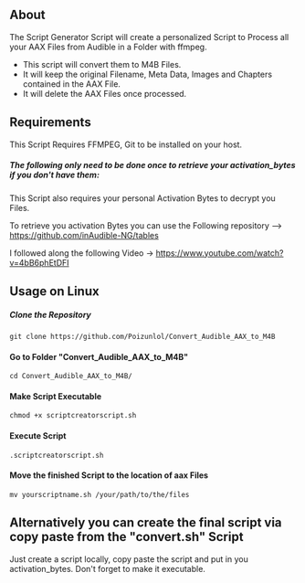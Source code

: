 ## About
The Script Generator Script will create a personalized Script to Process all your AAX Files from Audible in a Folder with ffmpeg. 
 - This script will convert them to M4B Files.
 - It will keep the original Filename, Meta Data, Images and Chapters contained in the AAX File.
 - It will delete the AAX Files once processed.

## Requirements
This Script Requires FFMPEG, Git to be installed on your host.

##### The following only need to be done once to retrieve your activation_bytes if you don't have them:
This Script also requires your personal Activation Bytes to decrypt you Files. 

To retrieve you activation Bytes you can use the Following repository --> https://github.com/inAudible-NG/tables

I followed along the following Video -> https://www.youtube.com/watch?v=4bB6phEtDFI

## Usage on Linux

##### Clone the Repository

```
git clone https://github.com/Poizunlol/Convert_Audible_AAX_to_M4B
```

#### Go to Folder "Convert_Audible_AAX_to_M4B"

```
cd Convert_Audible_AAX_to_M4B/
```

#### Make Script Executable

```
chmod +x scriptcreatorscript.sh
```

#### Execute Script

```
.scriptcreatorscript.sh
```

#### Move the finished Script to the location of aax Files

```
mv yourscriptname.sh /your/path/to/the/files
```
## Alternatively you can create the final script via copy paste from the "convert.sh" Script

Just create a script locally, copy paste the script and put in you activation_bytes.
Don't forget to make it executable.
